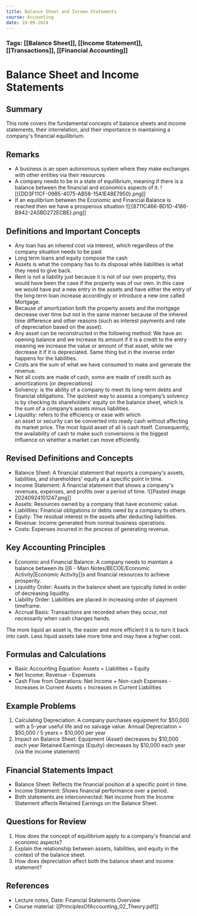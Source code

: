 ```yaml
---
title: Balance Sheet and Income Statements
course: Accounting
date: 19-09-2024
---
```

### Tags: [[Balance Sheet]], [[Income Statement]], [[Transactions]], [[Financial Accounting]]
# Balance Sheet and Income Statements
## Summary
This note covers the fundamental concepts of balance sheets and income statements, their interrelation, and their importance in maintaining a company's financial equilibrium.

## Remarks
- A business is an open autonomous system where they make exchanges with other entities via their resources 
- A company needs to be in a state of equilibrium, meaning if there is a balance between the financial and economics aspects of it.
![[{DD3F11CF-09B5-4075-AB58-15A1E48E7950}.png]]
- If an equilibrium between the Economic and Financial Balance is reached then we have a prosperous situation
![[{8711C466-BD1D-4186-B942-2A5BD272ECBE}.png]]
## Definitions and Important Concepts
- Any loan has an inhered cost via interest, which regardless of the company situation needs to be paid 
- Long term loans and equity compose the cash
- Assets is what the company has to its disposal while liabilities is what they need to give back.
- Rent is not a liability just because it is not of our own property, this would have been the case if the property was of our own. In this case we would have put a new entry in the assets and have either the entry of the long term loan increase accordingly or introduce a new one called Mortgage. 
- Because of amortization both the property assets and the mortgage decrease over time but not in the same manner because of the inhered time difference and other reasons (such as interest payments and rate of depreciation based on the asset).
- Any asset can be reconstructed in the following method: We have an opening balance and we increase its amount if it is a credit to the entry meaning we increase the value or amount of that asset, while we decrease it if it is depreciated. Same thing but in the inverse order happens for the liabilities. 
- Costs are the sum of what we have consumed to make and generate the revenue.
- Not all costs are made of cash, some are made of credit such as amortizations (or depreciations)
- Solvency: is the ability of a company to meet its long-term debts and financial obligations. The quickest way to assess a company’s solvency is by checking its shareholders’ equity on the balance sheet, which is the sum of a company’s assets minus liabilities.
- Liquidity: refers to the efficiency or ease with which an asset or security can be converted into ready cash without affecting its market price. The most liquid asset of all is cash itself. Consequently, the availability of cash to make such conversions is the biggest influence on whether a market can move efficiently.
## Revised Definitions and Concepts
- Balance Sheet: A financial statement that reports a company's assets, liabilities, and shareholders' equity at a specific point in time.
- Income Statement: A financial statement that shows a company's revenues, expenses, and profits over a period of time.
![[Pasted image 20240924101247.png]]
- Assets: Resources owned by a company that have economic value.
- Liabilities: Financial obligations or debts owed by a company to others.
- Equity: The residual interest in the assets after deducting liabilities.
- Revenue: Income generated from normal business operations.
- Costs: Expenses incurred in the process of generating revenue.

## Key Accounting Principles

- Economic and Financial Balance: A company needs to maintain a balance between its [[6 - Main Notes/BECOE/Economic Activity|Economic Activity]]s and financial resources to achieve prosperity.
- Liquidity Order: Assets in the balance sheet are typically listed in order of decreasing liquidity.
- Liability Order: Liabilities are placed in increasing order of payment timeframe.
- Accrual Basis: Transactions are recorded when they occur, not necessarily when cash changes hands.

The more liquid an asset is, the easier and more efficient it is to turn it back into cash. Less liquid assets take more time and may have a higher cost.

## Formulas and Calculations

- Basic Accounting Equation: Assets = Liabilities + Equity
- Net Income: Revenue - Expenses
- Cash Flow from Operations: Net Income + Non-cash Expenses - Increases in Current Assets + Increases in Current Liabilities

## Example Problems

1. Calculating Depreciation: A company purchases equipment for $50,000 with a 5-year useful life and no salvage value. Annual Depreciation = $50,000 / 5 years = $10,000 per year
2. Impact on Balance Sheet: Equipment (Asset) decreases by $10,000 each year Retained Earnings (Equity) decreases by $10,000 each year (via the income statement)

## Financial Statements Impact

- Balance Sheet: Reflects the financial position at a specific point in time.
- Income Statement: Shows financial performance over a period.
- Both statements are interconnected: Net income from the Income Statement affects Retained Earnings on the Balance Sheet.

## Questions for Review

1. How does the concept of equilibrium apply to a company's financial and economic aspects?
2. Explain the relationship between assets, liabilities, and equity in the context of the balance sheet.
3. How does depreciation affect both the balance sheet and income statement?

## References

- Lecture notes, Date: Financial Statements Overview
- Course material: [[PrinciplesOfAccounting_02_Theory.pdf]]
